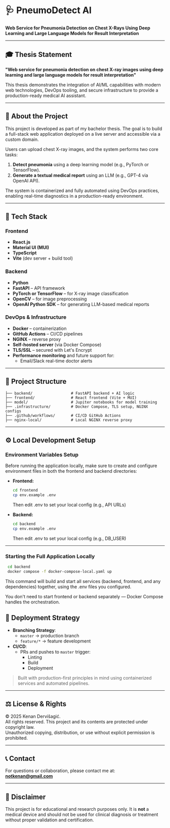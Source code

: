# 🩺 PneumoDetect AI

**Web Service for Pneumonia Detection on Chest X-Rays Using Deep Learning and Large Language Models for Result Interpretation**

---

## 🎓 Thesis Statement

**"Web service for pneumonia detection on chest X-ray images using deep learning and large language models for result interpretation"**

This thesis demonstrates the integration of AI/ML capabilities with modern web technologies, DevOps tooling, and secure infrastructure to provide a production-ready medical AI assistant.

---

## 📘 About the Project

This project is developed as part of my bachelor thesis. The goal is to build a full-stack web application deployed on a live server and accessible via a custom domain.

Users can upload chest X-ray images, and the system performs two core tasks:

1. **Detect pneumonia** using a deep learning model (e.g., PyTorch or TensorFlow).
2. **Generate a textual medical report** using an LLM (e.g., GPT-4 via OpenAI API).

The system is containerized and fully automated using DevOps practices, enabling real-time diagnostics in a production-ready environment.

---

## 🧪 Tech Stack

### Frontend
- **React.js**
- **Material UI (MUI)**
- **TypeScript**
- **Vite** (dev server + build tool)

### Backend
- **Python**
- **FastAPI** – API framework
- **PyTorch or TensorFlow** – for X-ray image classification
- **OpenCV** – for image preprocessing
- **OpenAI Python SDK** – for generating LLM-based medical reports

### DevOps & Infrastructure
- **Docker** – containerization
- **GitHub Actions** – CI/CD pipelines
- **NGINX** – reverse proxy
- **Self-hosted server** (via Docker Compose)
- **TLS/SSL** – secured with Let's Encrypt
- **Performance monitoring** and future support for:
  - Email/Slack real-time doctor alerts


---

## 📂 Project Structure

```
├── backend/                 # FastAPI backend + AI logic
├── frontend/                # React frontend (Vite + MUI)
├── model/                   # Jupiter notebooks for model training
├── .infrastructure/         # Docker Compose, TLS setup, NGINX configs
├── .github/workflows/       # CI/CD GitHub Actions
├── nginx-local/             # Local NGINX reverse proxy
```

---

## ⚙️ Local Development Setup

### Environment Variables Setup

Before running the application locally, make sure to create and configure environment files in both the frontend and backend directories:

- **Frontend:**

  ```bash
  cd frontend
  cp env.example .env
  ```
  Then edit .env to set your local config (e.g., API URLs)


- **Backend:**

  ```bash
  cd backend
  cp env.example .env
  ```
  Then edit .env to set your local config (e.g., DB_USER)
  
---

 ### Starting the Full Application Locally

 ```bash
  cd backend
  docker compose -f docker-compose-local.yaml up
```

This command will build and start all services (backend, frontend, and any dependencies) together, using the .env files you configured.

You don't need to start frontend or backend separately — Docker Compose handles the orchestration.
 

## 🚀 Deployment Strategy

- **Branching Strategy**:
  - `master` → production branch
  - `feature/*` → feature development
- **CI/CD**:
  - PRs and pushes to `master` trigger:
    - Linting
    - Build
    - Deployment

> Built with production-first principles in mind using containerized services and automated pipelines.

---

## ⚖️ License & Rights

© 2025 Kenan Dervišagić.  
All rights reserved. This project and its contents are protected under copyright law.  
Unauthorized copying, distribution, or use without explicit permission is prohibited.

---

## 📞 Contact

For questions or collaboration, please contact me at:  
**notkenan@gmail.com**

---


## 📝 Disclaimer

This project is for educational and research purposes only. It is **not** a medical device and should not be used for clinical diagnosis or treatment without proper validation and certification.

